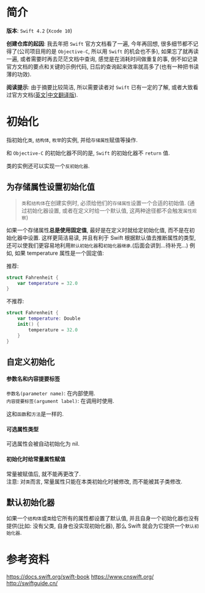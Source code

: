 
# 简介

**版本**: `Swift 4.2` (`Xcode 10`)  

**创建仓库的起因**: 我去年把 `Swift` 官方文档看了一遍, 今年再回想, 很多细节都不记得了(公司项目用的是 `Objective-C`, 所以用 `Swift` 的机会也不多), 如果忘了就再读一遍, 或者需要时再去茫茫文档中查询, 感觉是在消耗时间做重复的事, 倒不如记录官方文档的要点和关键的示例代码, 日后的查询起来效率就高多了(也有一种把书读薄的功效).
 
**阅读提示**: 由于摘要比较简洁, 所以需要读者对 `Swift` 已有一定的了解, 或者大致看过官方文档([英文](https://docs.swift.org/swift-book)|[中文翻译版](https://www.cnswift.org/)). 

# 初始化

指初始化`类`, `结构体`, `枚举`的实例, 并给`存储属性`赋值等操作.

和 `Objective-C` 的初始化器不同的是, `Swift` 的初始化器不 `return` 值.

类的实例还可以实现一个`反初始化器`.

## 为存储属性设置初始化值

> `类`和`结构体`在创建实例时, 必须给他们的`存储属性`设置一个合适的初始值. (通过初始化器设置, 或者在定义时给一个默认值, 这两种途径都不会触发`属性观察`)  

如果一个存储属性**总是使用固定值**, 最好是在定义时就给定初始化值, 而不是在初始化器中设置. 这样更简洁易读, 并且有利于 Swift 根据默认值去推断属性的类型, 还可以使我们更容易地利用`默认初始化器`和`初始化器继承`.(后面会讲到...待补充...) 例如, 如果 temperature 属性是一个固定值:


推荐:

```swift
struct Fahrenheit {
    var temperature = 32.0
}
```

不推荐:

```swift
struct Fahrenheit {
    var temperature: Double
    init() {
        temperature = 32.0
    }
}
```

## 自定义初始化

#### 参数名和内容提要标签

`参数名(parameter name)`: 在内部使用.  
`内容提要标签(argument label)`: 在调用时使用.  

这和`函数`和`方法`是一样的.

#### 可选属性类型

可选属性会被自动初始化为 nil.  

#### 初始化时给常量属性赋值

常量被赋值后, 就不能再更改了.   
注意: 对`类`而言, 常量属性只能在本类初始化时被修改, 而不能被其子类修改.  

## 默认初始化器

如果一个`结构体`或`类`给它所有的属性都设置了默认值, 并且自身一个初始化器也没有提供(比如: 没有父类, 自身也没实现初始化器), 那么 Swift 就会为它提供一个`默认初始化器`.

# 参考资料

https://docs.swift.org/swift-book
https://www.cnswift.org/
http://swiftguide.cn/


